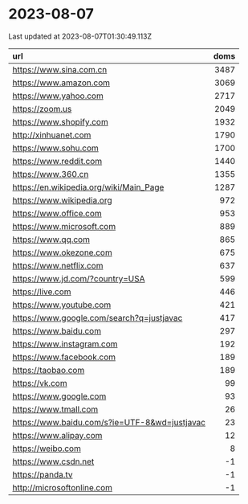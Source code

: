 # 2023-08-07

<!-- BEGIN -->
Last updated at 2023-08-07T01:30:49.113Z

url | doms
:- | -:
https://www.sina.com.cn | 3487
https://www.amazon.com | 3069
https://www.yahoo.com | 2717
https://zoom.us | 2049
https://www.shopify.com | 1932
http://xinhuanet.com | 1790
https://www.sohu.com | 1700
https://www.reddit.com | 1440
https://www.360.cn | 1355
https://en.wikipedia.org/wiki/Main_Page | 1287
https://www.wikipedia.org | 972
https://www.office.com | 953
https://www.microsoft.com | 889
https://www.qq.com | 865
https://www.okezone.com | 675
https://www.netflix.com | 637
https://www.jd.com/?country=USA | 599
https://live.com | 446
https://www.youtube.com | 421
https://www.google.com/search?q=justjavac | 417
https://www.baidu.com | 297
https://www.instagram.com | 192
https://www.facebook.com | 189
https://taobao.com | 189
https://vk.com | 99
https://www.google.com | 93
https://www.tmall.com | 26
https://www.baidu.com/s?ie=UTF-8&wd=justjavac | 23
https://www.alipay.com | 12
https://weibo.com | 8
https://www.csdn.net | -1
https://panda.tv | -1
http://microsoftonline.com | -1
<!-- END -->
